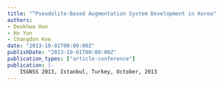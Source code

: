 ```yaml
---
title: "“Pseudolite-Based Augmentation System Development in Korea"
authors:
- Deokhwa Han
- Ho Yun
- Changdon Kee
date: "2013-10-01T00:00:00Z"
publishDate: "2013-10-01T00:00:00Z"
publication_types: ["article-conference"]
publication: |-
    ISGNSS 2013, Istanbul, Turkey, October, 2013
---
```


